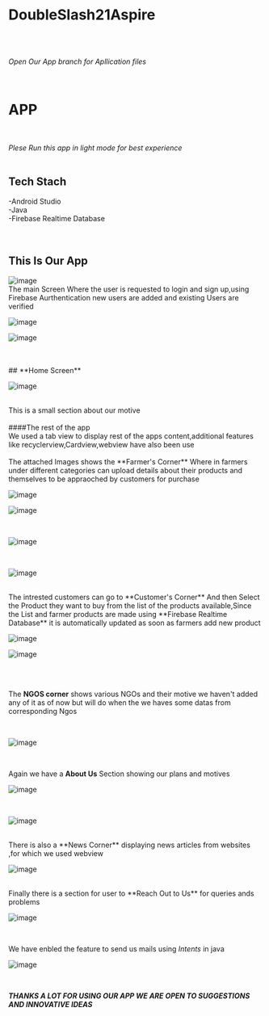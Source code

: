 # DoubleSlash21Aspire <br />
<br />
<br />


_Open Our App branch for Apllication  files_<br />


<br/>


# APP <br />  


<br />

_Plese Run this app in light mode for best experience_
<br />
<br />
## **Tech Stach** <br/>
-Android Studio <br />
-Java<br />
-Firebase Realtime Database<br />
<br />
<br />

## **This Is Our App** <br />

![image](https://user-images.githubusercontent.com/76211430/125184617-f7e7a280-e23c-11eb-94fb-8511fbc17ff5.png)
<br />
The main Screen Where the user is requested to login and sign up,using Firebase Aurthentication new users are added and existing Users are verified<br />

![image](https://user-images.githubusercontent.com/76211430/125184661-34b39980-e23d-11eb-9ccf-d2b10f59712a.png)

![image](https://user-images.githubusercontent.com/76211430/125184666-3d0bd480-e23d-11eb-83c0-eb350b52219c.png)

<br />
<br />
## **Home Screen**<br />


![image](https://user-images.githubusercontent.com/76211430/125184674-5d3b9380-e23d-11eb-9fbb-2ea41d8d488d.png)


<br />
This is a small section about our motive
<br />
<br />
####The rest of the app<br />
We used  a tab view to display rest of the apps content,additional features like recyclerview,Cardview,webview have also been use
<br />
<br />
The attached Images shows the **Farmer's Corner** Where in farmers under different categories can upload details about their products and themselves to be appraoched by customers for purchase


<br />



![image](https://user-images.githubusercontent.com/76211430/125184742-f7034080-e23d-11eb-8b15-5e462e923934.png)
<br />



![image](https://user-images.githubusercontent.com/76211430/125184745-fff41200-e23d-11eb-8fd0-feec7dec90c6.png)

<br />


![image](https://user-images.githubusercontent.com/76211430/125184754-097d7a00-e23e-11eb-9af6-7cd4a89e4e25.png)


<br />



![image](https://user-images.githubusercontent.com/76211430/125184763-113d1e80-e23e-11eb-9db0-cf6a1a680083.png)



<br />
The intrested customers can go to **Customer's Corner** And then Select the Product they want to buy from the list of the products available,Since the List and farmer products are made using **Firebase Realtime Database** it is automatically updated as soon as farmers add new product<br />


![image](https://user-images.githubusercontent.com/76211430/125184860-b3f59d00-e23e-11eb-95e3-bbed3e1b61ab.png)
<br />

![image](https://user-images.githubusercontent.com/76211430/125184848-9fb1a000-e23e-11eb-8e05-8374c0f0bf43.png)

<br />
<br />

The **NGOS corner** shows various NGOs and their motive we haven't added any of it as of now but will do when the we haves some datas from corresponding Ngos

<br />



![image](https://user-images.githubusercontent.com/76211430/125184886-f0c19400-e23e-11eb-88fa-42ac8aedb829.png)


<br />

Again we have a **About Us** Section showing our plans and motives<br />


![image](https://user-images.githubusercontent.com/76211430/125184902-10f15300-e23f-11eb-8722-df71eed189ac.png)

<br />



![image](https://user-images.githubusercontent.com/76211430/125184925-485fff80-e23f-11eb-9c54-ce839d38bc2d.png)

<br />
There is also a **News Corner** displaying news articles from websites ,for which we used webview<br />



![image](https://user-images.githubusercontent.com/76211430/125184931-4eee7700-e23f-11eb-8de6-ba677f186657.png)

<br />
Finally there is a section for user to **Reach Out to Us** for queries ands problems<br />



![image](https://user-images.githubusercontent.com/76211430/125184951-70e7f980-e23f-11eb-83e0-d8ef8b015639.png)

<br />

We have enbled the feature to send us mails using _Intents_ in java <br />


![image](https://user-images.githubusercontent.com/76211430/125184981-8fe68b80-e23f-11eb-8abe-5001df778cfe.png)


<br />



**_THANKS A LOT FOR USING OUR APP WE ARE OPEN TO SUGGESTIONS AND INNOVATIVE IDEAS_**






